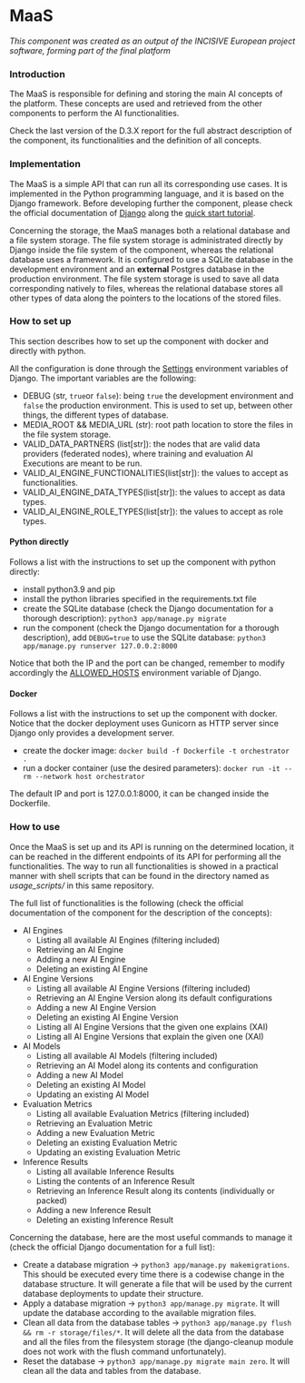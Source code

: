 # MaaS
_This component was created as an output of the INCISIVE European project software, forming part of the final platform_

### Introduction
The MaaS is responsible for defining and storing the main AI concepts of the platform. These concepts are used and retrieved from the other components to perform the AI functionalities.

Check the last version of the D.3.X report for the full abstract description of the component, its functionalities and the definition of all concepts.

### Implementation
The MaaS is a simple API that can run all its corresponding use cases. It is implemented in the Python programming language, and it is based on the Django framework. Before developing further the component, please check the official documentation of [Django](https://docs.djangoproject.com/en/4.2/) along the [quick start tutorial](https://docs.djangoproject.com/en/4.2/intro/).

Concerning the storage, the MaaS manages both a relational database and a file system storage. The file system storage is administrated directly by Django inside the file system of the component, whereas the relational database uses a framework. It is configured to use a SQLite database in the development environment and an **external** Postgres database in the production environment. The file system storage is used to save all data corresponding natively to files, whereas the relational database stores all other types of data along the pointers to the locations of the stored files.

### How to set up
This section describes how to set up the component with docker and directly with python. 

All the configuration is done through the [Settings](https://docs.djangoproject.com/en/4.2/ref/settings/) environment variables of Django. The important variables are the following:
- DEBUG (str, `true`or `false`): being `true` the development environment and `false` the production environment. This is used to set up, between other things, the different types of database.
- MEDIA_ROOT && MEDIA_URL (str): root path location to store the files in the file system storage.
- VALID_DATA_PARTNERS (list[str]): the nodes that are valid data providers (federated nodes), where training and evaluation AI Executions are meant to be run.
- VALID_AI_ENGINE_FUNCTIONALITIES(list[str]): the values to accept as functionalities.
- VALID_AI_ENGINE_DATA_TYPES(list[str]): the values to accept as data types.
- VALID_AI_ENGINE_ROLE_TYPES(list[str]): the values to accept as role types.

#### Python directly
Follows a list with the instructions to set up the component with python directly:
- install python3.9 and pip 
- install the python libraries specified in the requirements.txt file
- create the SQLite database (check the Django documentation for a thorough description): `python3 app/manage.py migrate`
- run the component (check the Django documentation for a thorough description), add `DEBUG=true` to use the SQLite database: `python3 app/manage.py runserver 127.0.0.2:8000`

Notice that both the IP and the port can be changed, remember to modify accordingly the [ALLOWED_HOSTS](https://docs.djangoproject.com/en/4.2/ref/settings/#allowed-hosts) environment variable of Django.

#### Docker
Follows a list with the instructions to set up the component with docker. Notice that the docker deployment uses Gunicorn as HTTP server since Django only provides a development server.
- create the docker image: `docker build -f Dockerfile -t orchestrator .`
- run a docker container (use the desired parameters): `docker run -it --rm --network host orchestrator`

The default IP and port is 127.0.0.1:8000, it can be changed inside the Dockerfile.

### How to use
Once the MaaS is set up and its API is running on the determined location, it can be reached in the different endpoints of its API for performing all the functionalities. The way to run all functionalities is showed in a practical manner with shell scripts that can be found in the directory named as *usage_scripts/* in this same repository.

The full list of functionalities is the following (check the official documentation of the component for the description of the concepts):

- AI Engines
  - Listing all available AI Engines (filtering included)
  - Retrieving an AI Engine
  - Adding a new AI Engine
  - Deleting an existing AI Engine
- AI Engine Versions
  - Listing all available AI Engine Versions (filtering included)
  - Retrieving an AI Engine Version along its default configurations
  - Adding a new AI Engine Version
  - Deleting an existing AI Engine Version
  - Listing all AI Engine Versions that the given one explains (XAI)
  - Listing all AI Engine Versions that explain the given one (XAI)
- AI Models
  - Listing all available AI Models (filtering included)
  - Retrieving an AI Model along its contents and configuration
  - Adding a new AI Model
  - Deleting an existing AI Model
  - Updating an existing AI Model
- Evaluation Metrics
  - Listing all available Evaluation Metrics (filtering included)
  - Retrieving an Evaluation Metric
  - Adding a new Evaluation Metric
  - Deleting an existing Evaluation Metric
  - Updating an existing Evaluation Metric
- Inference Results
  - Listing all available Inference Results
  - Listing the contents of an Inference Result
  - Retrieving an Inference Result along its contents (individually or packed)
  - Adding a new Inference Result
  - Deleting an existing Inference Result

Concerning the database, here are the most useful commands to manage it (check the official Django documentation for a full list):
- Create a database migration -> `python3 app/manage.py makemigrations`. This should be executed every time there is a codewise change in the database structure. It will generate a file that will be used by the current database deployments to update their structure.
- Apply a database migration -> `python3 app/manage.py migrate`. It will update the database according to the available migration files.
- Clean all data from the database tables -> `python3 app/manage.py flush && rm -r storage/files/*`. It will delete all the data from the database and all the files from the filesystem storage (the django-cleanup module does not work with the flush command unfortunately).
- Reset the database -> `python3 app/manage.py migrate main zero`. It will clean all the data and tables from the database.
 